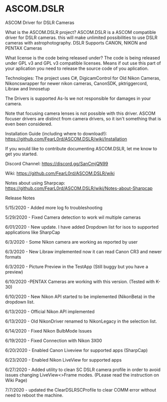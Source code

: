 # ASCOM.DSLR
ASCOM Driver for DSLR Cameras

What is the ASCOM.DSLR project?
ASCOM.DSLR is a ASCOM compatible driver for DSLR cameras. this will make unlimited possibilities to use DSLR cameras with astrophotography.
DSLR Supports CANON, NIKON and PENTAX Cameras

What license is the code being released under?
The code is being released under GPL v3 and GPL v3 compatible licenses. Means if out use this part of your aplication you need to release the source code of you aplication.

Technologies:
The project uses C#, DigicamControl for Old Nikon Cameras, Nikoncswrapper for newer nikon cameras, CanonSDK, pktriggercord, Libraw and Innosetup

The Drivers is supported As-Is we not responsible for damages in your camera.

Note that focusing camera lenses is not possible with this driver.  ASCOM focuser drivers are distinct from camera drivers, so it isn't something that is even been considered.

Installation Guide (including where to download!): https://github.com/FearL0rd/ASCOM.DSLR/wiki/Installation

If you would like to contribute documenting ASCOM.DSLR, let me know to get you started.

Discord Channel: https://discord.gg/SanCmjQN99

Wiki: https://github.com/FearL0rd/ASCOM.DSLR/wiki

Notes about using Sharpcap: https://github.com/FearL0rd/ASCOM.DSLR/wiki/Notes-about-Sharpcap

Release Notes

5/15/2020 - Added more log fo troubleshooting

5/29/2020 - Fixed Camera detection to work wil multiple cameras

6/01/2020 - New update. I have added Dropdown list for isos to supported applications like SharpCap

6/3/2020 - Some Nikon camera are working as reported by user

6/3/2020 - New Libraw implemented now it can read Canon CR3 and newer formats

6/3/2020 - Picture Preview in the TestApp (Still buggy but you have a preview)

6/10/2020 -PENTAX Cameras are working with this version. (Tested with K-30)

6/10/2020 - New Nikon API started to be implemented (NikonBeta) in the dropdown list.

6/13/2020 - Official Nikon API implemented

6/13/2020 - Old NikonDriver renamed to NikonLegacy in the selection list.

6/14/2020 - Fixed  Nikon BulbMode Issues

6/19/2020 - Fixed Connection with Nikon 3X00

6/20/2020 - Enabled Canon Liveview for supported apps (SharpCap)

6/23/2020 - Enabled Nikon LiveView for supported apps 

6/27/2020 - Added utility to clean SC DSLR camera profile in order to avoid issues changing LiveView<>Frame modes. (PLease read the instruction on Wiki Page)

7/7/2020 - updated the ClearDSLRSCProfile to clear COMM error without need to reboot the machine.
